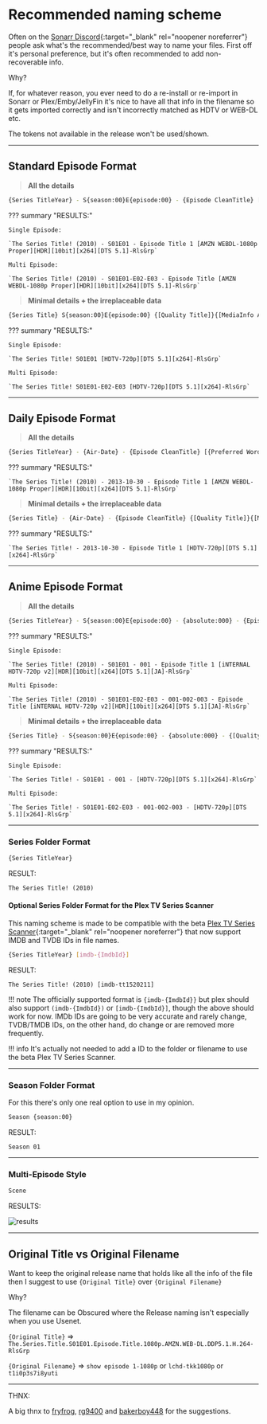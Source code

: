 # Recommended naming scheme

Often on the [Sonarr Discord](https://discord.gg/M6BvZn5){:target="_blank" rel="noopener noreferrer"} people ask what's the recommended/best way to
name your files.  First off it's personal preference, but it's often recommended
to add non-recoverable info.

Why?

If, for whatever reason, you ever need to do a re-install or re-import in
Sonarr or Plex/Emby/JellyFin it's nice to have all that info in the filename so
it gets imported correctly and isn't incorrectly matched as HDTV or WEB-DL etc.

The tokens not available in the release won't be used/shown.

------

## Standard Episode Format

> **All the details**

```bash
{Series TitleYear} - S{season:00}E{episode:00} - {Episode CleanTitle} [{Preferred Words }{Quality Full}]{[MediaInfo VideoDynamicRange]}[{MediaInfo VideoBitDepth}bit]{[MediaInfo VideoCodec]}{[Mediainfo AudioCodec}{ Mediainfo AudioChannels]}{MediaInfo AudioLanguages}{-Release Group}
```

??? summary "RESULTS:"

    Single Episode:

    `The Series Title! (2010) - S01E01 - Episode Title 1 [AMZN WEBDL-1080p Proper][HDR][10bit][x264][DTS 5.1]-RlsGrp`

    Multi Episode:

    `The Series Title! (2010) - S01E01-E02-E03 - Episode Title [AMZN WEBDL-1080p Proper][HDR][10bit][x264][DTS 5.1]-RlsGrp`

> **Minimal details + the irreplaceable data**

```bash
{Series Title} S{season:00}E{episode:00} {[Quality Title]}{[MediaInfo AudioCodec}{ MediaInfo AudioChannels]}{[MediaInfo VideoCodec]}{-Release Group}
```

??? summary "RESULTS:"

    Single Episode:

    `The Series Title! S01E01 [HDTV-720p][DTS 5.1][x264]-RlsGrp`

    Multi Episode:

    `The Series Title! S01E01-E02-E03 [HDTV-720p][DTS 5.1][x264]-RlsGrp`

------

## Daily Episode Format

> **All the details**

```bash
{Series TitleYear} - {Air-Date} - {Episode CleanTitle} [{Preferred Words }{Quality Full}]{[MediaInfo VideoDynamicRange]}[{MediaInfo VideoBitDepth}bit]{[MediaInfo VideoCodec]}{[Mediainfo AudioCodec}{ Mediainfo AudioChannels]}{MediaInfo AudioLanguages}{-Release Group}
```

??? summary "RESULTS:"

    `The Series Title! (2010) - 2013-10-30 - Episode Title 1 [AMZN WEBDL-1080p Proper][HDR][10bit][x264][DTS 5.1]-RlsGrp`

> **Minimal details + the irreplaceable data**

```bash
{Series Title} - {Air-Date} - {Episode CleanTitle} {[Quality Title]}{[MediaInfo AudioCodec}{ MediaInfo AudioChannels]}{[MediaInfo VideoCodec]}{-Release Group}
```

??? summary "RESULTS:"

    `The Series Title! - 2013-10-30 - Episode Title 1 [HDTV-720p][DTS 5.1][x264]-RlsGrp`

------

## Anime Episode Format

> **All the details**

```bash
{Series TitleYear} - S{season:00}E{episode:00} - {absolute:000} - {Episode CleanTitle} [{Preferred Words }{Quality Full}]{[MediaInfo VideoDynamicRange]}[{MediaInfo VideoBitDepth}bit]{[MediaInfo VideoCodec]}[{Mediainfo AudioCodec} { Mediainfo AudioChannels}]{MediaInfo AudioLanguages}{-Release Group}
```

??? summary "RESULTS:"

    Single Episode:

    `The Series Title! (2010) - S01E01 - 001 - Episode Title 1 [iNTERNAL HDTV-720p v2][HDR][10bit][x264][DTS 5.1][JA]-RlsGrp`

    Multi Episode:

    `The Series Title! (2010) - S01E01-E02-E03 - 001-002-003 - Episode Title [iNTERNAL HDTV-720p v2][HDR][10bit][x264][DTS 5.1][JA]-RlsGrp`

> **Minimal details + the irreplaceable data**

```bash
{Series Title} - S{season:00}E{episode:00} - {absolute:000} - {[Quality Title]}[{Mediainfo AudioCodec} { Mediainfo AudioChannels}]{[MediaInfo VideoCodec]}{-Release Group}
```

??? summary "RESULTS:"

    Single Episode:

    `The Series Title! - S01E01 - 001 - [HDTV-720p][DTS 5.1][x264]-RlsGrp`

    Multi Episode:

    `The Series Title! - S01E01-E02-E03 - 001-002-003 - [HDTV-720p][DTS 5.1][x264]-RlsGrp`

------

### Series Folder Format

```bash
{Series TitleYear}
```

RESULT:

`The Series Title! (2010)`

#### Optional Series Folder Format for the Plex TV Series Scanner

This naming scheme is made to be compatible with the beta [Plex TV Series Scanner](https://forums.plex.tv/t/beta-new-plex-tv-series-scanner/696242){:target="_blank" rel="noopener noreferrer"} that now support IMDB and TVDB IDs in file names.

```bash
{Series TitleYear} [imdb-{ImdbId}]
```

RESULT:

`The Series Title! (2010) [imdb-tt1520211]`

!!! note
    The officially supported format is `{imdb-{ImdbId}}` but plex should also support `(imdb-{ImdbId})` or `[imdb-{ImdbId}]`, though the above should work for now. IMDb IDs are going to be very accurate and rarely change, TVDB/TMDB IDs, on the other hand, do change or are removed more frequently.

!!! info
    It's actually not needed to add a ID to the folder or filename to use the beta Plex TV Series Scanner.

------

### Season Folder Format

For this there's only one real option to use in my opinion.

```bash
Season {season:00}
```

RESULT:

`Season 01`

------

### Multi-Episode Style

```bash
Scene
```

RESULTS:

![results](images/results.png)

------

## Original Title vs  Original Filename

Want to keep the original release name that holds like all the info of the file then I suggest to use `{Original Title}` over  `{Original Filename}`

Why?

The filename can be Obscured where the Release naming isn't especially when you use Usenet.

`{Original Title}` => `The.Series.Title.S01E01.Episode.Title.1080p.AMZN.WEB-DL.DDP5.1.H.264-RlsGrp`

`{Original Filename}` => `show episode 1-1080p` or `lchd-tkk1080p` or `t1i0p3s7i8yuti`

------

THNX:

A big thnx to [fryfrog](https://github.com/fryfrog), [rg9400](https://github.com/rg9400) and [bakerboy448](https://github.com/bakerboy448) for the suggestions.
